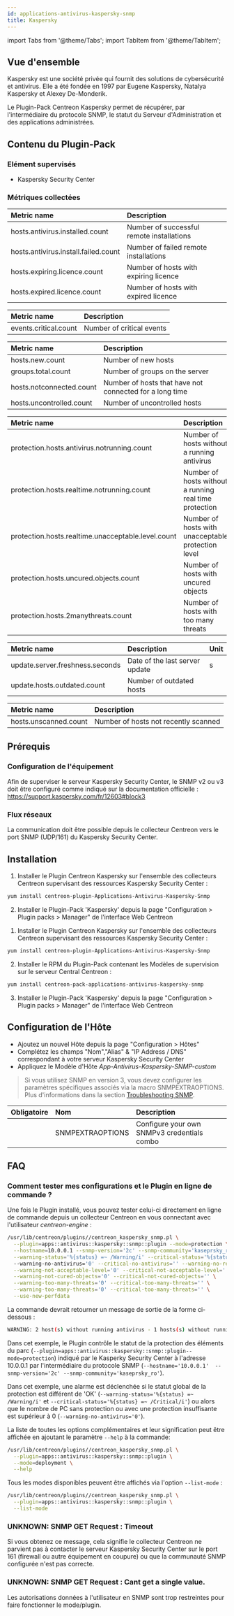```yaml
---
id: applications-antivirus-kaspersky-snmp
title: Kaspersky
---
```

import Tabs from '@theme/Tabs';
import TabItem from '@theme/TabItem';


## Vue d'ensemble

Kaspersky est une société privée qui fournit des solutions de cybersécurité et 
antivirus. Elle a été fondée en 1997 par Eugene Kaspersky, Natalya Kaspersky et
Alexey De-Monderik.

Le Plugin-Pack Centreon Kaspersky permet de récupérer, par l'intermédiaire du
protocole SNMP, le statut du Serveur d'Administration et des applications 
administrées.

## Contenu du Plugin-Pack 

### Elément supervisés

* Kaspersky Security Center

### Métriques collectées

<Tabs groupId="sync">
<TabItem value="Deployment" label="Deployment">

| Metric name                          | Description                               |
|:-------------------------------------|:------------------------------------------|
| hosts.antivirus.installed.count      | Number of successful remote installations |
| hosts.antivirus.install.failed.count | Number of failed remote installations     |
| hosts.expiring.licence.count         | Number of hosts with expiring licence     |
| hosts.expired.licence.count          | Number of hosts with expired licence      |

</TabItem>
<TabItem value="Events" label="Events">

| Metric name           | Description               |
|:---------------------|:---------------------------| 
| events.critical.count | Number of critical events |     

</TabItem>
<TabItem value="Logical-Network" label="Logical-Network">

| Metric name              | Description                                             |
| :------------------------| :-------------------------------------------------------|
| hosts.new.count          | Number of new hosts                                     |
| groups.total.count       | Number of groups on the server                          |
| hosts.notconnected.count | Number of hosts that have not connected for a long time |
| hosts.uncontrolled.count | Number of uncontrolled hosts                            |

</TabItem>
<TabItem value="Protection" label="Protection">

| Metric name                                        | Description                                            |
|:---------------------------------------------------|:-------------------------------------------------------|
| protection.hosts.antivirus.notrunning.count        | Number of hosts without a running antivirus            |
| protection.hosts.realtime.notrunning.count         | Number of hosts without a running real time protection |
| protection.hosts.realtime.unacceptable.level.count | Number of hosts with unacceptable protection level     |
| protection.hosts.uncured.objects.count             | Number of hosts with uncured objects                   |
| protection.hosts.2manythreats.count                | Number of hosts with too many threats                  |

</TabItem>
<TabItem value="Updates" label="Updates">

| Metric name                     | Description                    | Unit   |
|:--------------------------------|:-------------------------------|:------ |
| update.server.freshness.seconds | Date of the last server update | s      |
| update.hosts.outdated.count     | Number of outdated hosts       |        |

</TabItem>
<TabItem value="Full-Scan" label="Full-Scan">

| Metric name           | Description                          |
|:----------------------|:-------------------------------------|
| hosts.unscanned.count | Number of hosts not recently scanned |

</TabItem>
</Tabs>

## Prérequis

### Configuration de l'équipement

Afin de superviser le serveur Kaspersky Security Center, le SNMP v2 ou v3 doit
être configuré comme indiqué sur la documentation officielle : 
https://support.kaspersky.com/fr/12603#block3

### Flux réseaux

La communication doit être possible depuis le collecteur Centreon vers le port
SNMP (UDP/161) du Kaspersky Security Center.

## Installation

<Tabs groupId="sync">
<TabItem value="Online License" label="Online License">

1. Installer le Plugin Centreon Kaspersky sur l'ensemble des collecteurs Centreon supervisant des ressources Kaspersky Security Center :

```bash
yum install centreon-plugin-Applications-Antivirus-Kaspersky-Snmp
```

2. Installer le Plugin-Pack 'Kaspersky' depuis la page "Configuration > Plugin packs > Manager" de l'interface Web Centreon

</TabItem>
<TabItem value="Offline License" label="Offline License">

1. Installer le Plugin Centreon Kaspersky sur l'ensemble des collecteurs Centreon supervisant des ressources Kaspersky Security Center :

```bash
yum install centreon-plugin-Applications-Antivirus-Kaspersky-Snmp
```

2. Installer le RPM du Plugin-Pack contenant les Modèles de supervision sur le serveur Central Centreon :

```bash
yum install centreon-pack-applications-antivirus-kaspersky-snmp
```

3. Installer le Plugin-Pack 'Kaspersky' depuis la page "Configuration > Plugin packs > Manager" de l'interface Web Centreon

</TabItem>
</Tabs>

## Configuration de l'Hôte

* Ajoutez un nouvel Hôte depuis la page "Configuration > Hôtes"
* Complétez les champs "Nom","Alias" & "IP Address / DNS" correspondant à votre serveur Kaspersky Security Center
* Appliquez le Modèle d'Hôte *App-Antivirus-Kaspersky-SNMP-custom*

> Si vous utilisez SNMP en version 3, vous devez configurer les paramètres spécifiques associés via la macro SNMPEXTRAOPTIONS. 
> Plus d'informations dans la section [Troubleshooting SNMP](../getting-started/how-to-guides/troubleshooting-plugins.md#troubleshooting-snmp).

| Obligatoire | Nom              | Description                                 |
|:----------- |:---------------- |:------------------------------------------- |
|             | SNMPEXTRAOPTIONS | Configure your own SNMPv3 credentials combo |

## FAQ

### Comment tester mes configurations et le Plugin en ligne de commande ?

Une fois le Plugin installé, vous pouvez tester celui-ci directement en ligne 
de commande depuis un collecteur Centreon en vous connectant avec l'utilisateur 
*centreon-engine* :
 
```bash
/usr/lib/centreon/plugins//centreon_kaspersky_snmp.pl \
  --plugin=apps::antivirus::kaspersky::snmp::plugin --mode=protection \
  --hostname=10.0.0.1 --snmp-version='2c' --snmp-community='kaseprsky_ro' \
  --warning-status='%{status} =~ /Warning/i' --critical-status='%{status} =~ /Critical/i'
  --warning-no-antivirus='0' --critical-no-antivirus='' --warning-no-real-time='0' --critical-no-real-time='' \
  --warning-not-acceptable-level='0' --critical-not-acceptable-level='' \
  --warning-not-cured-objects='0' --critical-not-cured-objects='' \
  --warning-too-many-threats='0' --critical-too-many-threats='' \
  --warning-too-many-threats='0' --critical-too-many-threats='' \
  --use-new-perfdata
```

La commande devrait retourner un message de sortie de la forme ci-dessous :

```bash
WARNING: 2 host(s) without running antivirus - 1 hosts(s) without running real time protection - 8 host(s) with not cured objects - 5 host(s) with too many threats | 'protection.hosts.antivirus.notrunning.count'=2;0:0;;0; 'protection.hosts.realtime.notrunning.count'=1;0:0;;0; 'protection.hosts.realtime.unacceptable.level.count'=0;0:0;;0; 'protection.hosts.uncured.objects.count'=8;0:0;;0; 'protection.hosts.toomanythreats.count'=5;0:0;;0;
```

Dans cet exemple, le Plugin contrôle le statut de la protection des éléments du parc
(```--plugin=apps::antivirus::kaspersky::snmp::plugin--mode=protection```) indiqué par 
le Kasperky Security Center à l'adresse 10.0.0.1 par l'intermédiaire du 
protocole SNMP 
(```--hostname='10.0.0.1'  --snmp-version='2c' --snmp-community='kaseprsky_ro'```).

Dans cet exemple, une alarme est déclenchée si le statut global de la protection est différent de 'OK' 
(```--warning-status='%{status} =~ /Warning/i'``` et ```--critical-status='%{status} =~ /Critical/i'```) 
ou alors que le nombre de PC sans protection ou avec une protection insuffisante est supérieur à 0 (```--warning-no-antivirus='0'```).

La liste de toutes les options complémentaires et leur signification
peut être affichée en ajoutant le paramètre ```--help``` à la commande:

```bash
/usr/lib/centreon/plugins//centreon_kaspersky_snmp.pl \
  --plugin=apps::antivirus::kaspersky::snmp::plugin \
  --mode=deployment \
  --help
```

Tous les modes disponibles peuvent être affichés via l'option 
```--list-mode``` :

```bash
/usr/lib/centreon/plugins//centreon_kaspersky_snmp.pl \
  --plugin=apps::antivirus::kaspersky::snmp::plugin \
  --list-mode
```

### UNKNOWN: SNMP GET Request : Timeout

Si vous obtenez ce message, cela signifie le collecteur Centreon ne parvient
pas à contacter le serveur Kaspersky Security Center sur le port 161 (firewall
ou autre équipement en coupure) ou que la communauté SNMP configurée n'est pas 
correcte.

### UNKNOWN: SNMP GET Request : Cant get a single value.

Les autorisations données à l'utilisateur en SNMP sont trop restreintes pour
faire fonctionner le mode/plugin.
